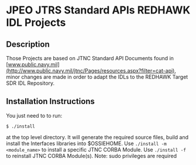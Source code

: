 # JPEO JTRS Standard APIs REDHAWK IDL Projects

## Description

Those Projects are based on JTNC Standard API Documents found in [www.public.navy.mil](http://www.public.navy.mil/jtnc/Pages/resources.aspx?filter=cat-api), minor changes are made in order to adapt the IDLs to the REDHAWK Target SDR IDL Repository.

## Installation Instructions

You just need to to run:

	$ ./install

at the top level directory. It will generate the required source files, build and install the Interfaces libraries into $OSSIEHOME. Use `./install -m <module_name>` to install a specific JTNC CORBA Module. Use `./install -f` to reinstall JTNC CORBA Module(s).
Note: sudo privileges are required
